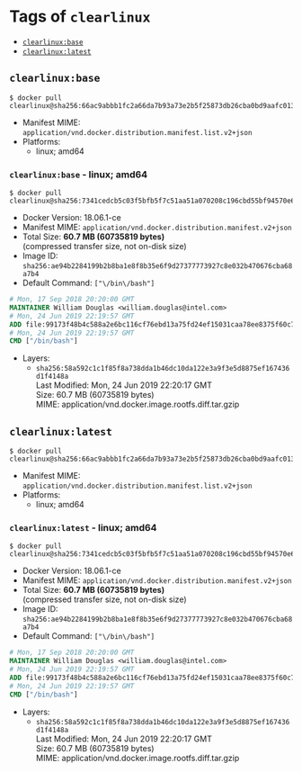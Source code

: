 <!-- THIS FILE IS GENERATED VIA './update-remote.sh' -->

# Tags of `clearlinux`

-	[`clearlinux:base`](#clearlinuxbase)
-	[`clearlinux:latest`](#clearlinuxlatest)

## `clearlinux:base`

```console
$ docker pull clearlinux@sha256:66ac9abbb1fc2a66da7b93a73e2b5f25873db26cba0bd9aafc013d0d12c403e6
```

-	Manifest MIME: `application/vnd.docker.distribution.manifest.list.v2+json`
-	Platforms:
	-	linux; amd64

### `clearlinux:base` - linux; amd64

```console
$ docker pull clearlinux@sha256:7341cedcb5c03f5bfb5f7c51aa51a070208c196cbd55bf94570e6de0c98b6f5a
```

-	Docker Version: 18.06.1-ce
-	Manifest MIME: `application/vnd.docker.distribution.manifest.v2+json`
-	Total Size: **60.7 MB (60735819 bytes)**  
	(compressed transfer size, not on-disk size)
-	Image ID: `sha256:ae94b2284199b2b8ba1e8f8b35e6f9d27377773927c8e032b470676cba68a7b4`
-	Default Command: `["\/bin\/bash"]`

```dockerfile
# Mon, 17 Sep 2018 20:20:00 GMT
MAINTAINER William Douglas <william.douglas@intel.com>
# Mon, 24 Jun 2019 22:19:57 GMT
ADD file:99173f48b4c588a2e6bc116cf76ebd13a75fd24ef15031caa78ee8375f60c70f in / 
# Mon, 24 Jun 2019 22:19:57 GMT
CMD ["/bin/bash"]
```

-	Layers:
	-	`sha256:58a592c1c1f85f8a738dda1b46dc10da122e3a9f3e5d8875ef167436d1f4148a`  
		Last Modified: Mon, 24 Jun 2019 22:20:17 GMT  
		Size: 60.7 MB (60735819 bytes)  
		MIME: application/vnd.docker.image.rootfs.diff.tar.gzip

## `clearlinux:latest`

```console
$ docker pull clearlinux@sha256:66ac9abbb1fc2a66da7b93a73e2b5f25873db26cba0bd9aafc013d0d12c403e6
```

-	Manifest MIME: `application/vnd.docker.distribution.manifest.list.v2+json`
-	Platforms:
	-	linux; amd64

### `clearlinux:latest` - linux; amd64

```console
$ docker pull clearlinux@sha256:7341cedcb5c03f5bfb5f7c51aa51a070208c196cbd55bf94570e6de0c98b6f5a
```

-	Docker Version: 18.06.1-ce
-	Manifest MIME: `application/vnd.docker.distribution.manifest.v2+json`
-	Total Size: **60.7 MB (60735819 bytes)**  
	(compressed transfer size, not on-disk size)
-	Image ID: `sha256:ae94b2284199b2b8ba1e8f8b35e6f9d27377773927c8e032b470676cba68a7b4`
-	Default Command: `["\/bin\/bash"]`

```dockerfile
# Mon, 17 Sep 2018 20:20:00 GMT
MAINTAINER William Douglas <william.douglas@intel.com>
# Mon, 24 Jun 2019 22:19:57 GMT
ADD file:99173f48b4c588a2e6bc116cf76ebd13a75fd24ef15031caa78ee8375f60c70f in / 
# Mon, 24 Jun 2019 22:19:57 GMT
CMD ["/bin/bash"]
```

-	Layers:
	-	`sha256:58a592c1c1f85f8a738dda1b46dc10da122e3a9f3e5d8875ef167436d1f4148a`  
		Last Modified: Mon, 24 Jun 2019 22:20:17 GMT  
		Size: 60.7 MB (60735819 bytes)  
		MIME: application/vnd.docker.image.rootfs.diff.tar.gzip
